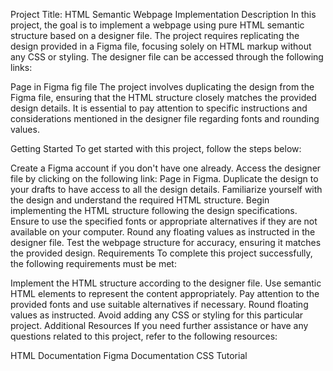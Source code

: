 Project Title: HTML Semantic Webpage Implementation
Description
In this project, the goal is to implement a webpage using pure HTML semantic structure based on a designer file. The project requires replicating the design provided in a Figma file, focusing solely on HTML markup without any CSS or styling. The designer file can be accessed through the following links:

Page in Figma
fig file
The project involves duplicating the design from the Figma file, ensuring that the HTML structure closely matches the provided design details. It is essential to pay attention to specific instructions and considerations mentioned in the designer file regarding fonts and rounding values.

Getting Started
To get started with this project, follow the steps below:

Create a Figma account if you don't have one already.
Access the designer file by clicking on the following link: Page in Figma.
Duplicate the design to your drafts to have access to all the design details.
Familiarize yourself with the design and understand the required HTML structure.
Begin implementing the HTML structure following the design specifications.
Ensure to use the specified fonts or appropriate alternatives if they are not available on your computer.
Round any floating values as instructed in the designer file.
Test the webpage structure for accuracy, ensuring it matches the provided design.
Requirements
To complete this project successfully, the following requirements must be met:

Implement the HTML structure according to the designer file.
Use semantic HTML elements to represent the content appropriately.
Pay attention to the provided fonts and use suitable alternatives if necessary.
Round floating values as instructed.
Avoid adding any CSS or styling for this particular project.
Additional Resources
If you need further assistance or have any questions related to this project, refer to the following resources:

HTML Documentation
Figma Documentation
CSS Tutorial
